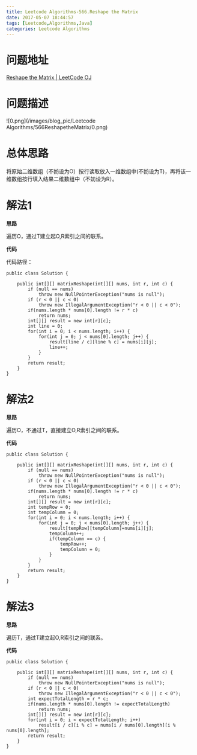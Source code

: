 ```yaml
---
title: Leetcode Algorithms-566.Reshape the Matrix
date: 2017-05-07 18:44:57
tags: [Leetcode,Algorithms,Java]
categories: Leetcode Algorithms
---
```


# 问题地址

[Reshape the Matrix | LeetCode OJ](https://leetcode.com/problems/reshape-the-matrix/#/description)

# 问题描述

![0.png](/images/blog_pic/Leetcode Algorithms/566ReshapetheMatrix/0.png)

<!-- more -->

# 总体思路

将原始二维数组（不妨设为O）按行读取放入一维数组中(不妨设为T)，再将该一维数组按行填入结果二维数组中（不妨设为R）。

# 解法1

**思路**

遍历O，通过T建立起O,R索引之间的联系。

**代码**

代码路径：

```
public class Solution {

    public int[][] matrixReshape(int[][] nums, int r, int c) {
        if (null == nums)
            throw new NullPointerException("nums is null");
        if (r < 0 || c < 0)
            throw new IllegalArgumentException("r < 0 || c < 0");
        if(nums.length * nums[0].length != r * c)
            return nums;
        int[][] result = new int[r][c];
        int line = 0;
        for(int i = 0; i < nums.length; i++) {
            for(int j = 0; j < nums[0].length; j++) {
                result[line / c][line % c] = nums[i][j];
                line++;
            }
        }
        return result;
    }
}
```

# 解法2

**思路**

遍历O，不通过T，直接建立O,R索引之间的联系。

**代码**

```
public class Solution {

    public int[][] matrixReshape(int[][] nums, int r, int c) {
        if (null == nums)
            throw new NullPointerException("nums is null");
        if (r < 0 || c < 0)
            throw new IllegalArgumentException("r < 0 || c < 0");
        if(nums.length * nums[0].length != r * c)
            return nums;
        int[][] result = new int[r][c];
        int tempRow = 0;
        int tempColumn = 0;
        for(int i = 0; i < nums.length; i++) {
            for(int j = 0; j < nums[0].length; j++) {
                result[tempRow][tempColumn]=nums[i][j];
                tempColumn++;
                if(tempColumn == c) {
                    tempRow++;
                    tempColumn = 0;
                }
            }
        }
        return result;
    }
}
```

# 解法3

**思路**

遍历T，通过T建立起O,R索引之间的联系。

**代码**

```
public class Solution {

    public int[][] matrixReshape(int[][] nums, int r, int c) {
        if (null == nums)
            throw new NullPointerException("nums is null");
        if (r < 0 || c < 0)
            throw new IllegalArgumentException("r < 0 || c < 0");
        int expectTotalLength = r * c;
        if(nums.length * nums[0].length != expectTotalLength)
            return nums;
        int[][] result = new int[r][c];
        for(int i = 0; i < expectTotalLength; i++)
            result[i / c][i % c] = nums[i / nums[0].length][i % nums[0].length];
        return result;
    }
}
```